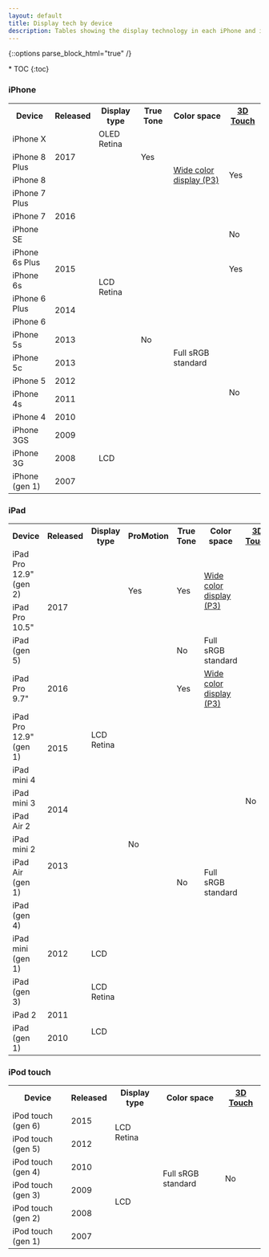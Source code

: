 ```yaml
---
layout: default
title: Display tech by device
description: Tables showing the display technology in each iPhone and iPad for developers.
---
```


{::options parse_block_html="true" /}
<div id="compact-toc">
* TOC
{:toc}
</div>

### iPhone

<table>
  <tr>
    <th>Device</th>
    <th>Released</th>
    <th>Display type</th>
    <th>True Tone</th>
    <th>Color space</th>
    <th><a href="https://developer.apple.com/ios/3d-touch/">3D Touch</a></th>
  </tr>
  <tr>
    <td>iPhone X</td>
    <td rowspan="3">2017</td>
    <td class="green">OLED Retina</td>
    <td rowspan="3" class="green">Yes</td>
    <td rowspan="5" class="green"><a href="https://developer.apple.com/videos/play/wwdc2017/821/">Wide color display (P3)</a></td>
    <td rowspan="5" class="green">Yes</td>
  </tr>
  <tr>
    <td>iPhone 8 Plus</td>
    <td rowspan="14">LCD Retina</td>
  </tr>
  <tr>
    <td>iPhone 8</td>
  </tr>
  <tr>
    <td>iPhone 7 Plus</td>
    <td rowspan="3">2016</td>
    <td rowspan="15">No</td>
  </tr>
  <tr>
    <td>iPhone 7</td>
  </tr>
  <tr>
    <td>iPhone SE</td>
    <td rowspan="13">Full sRGB standard</td>
    <td>No</td>
  </tr>
  <tr>
    <td>iPhone 6s Plus</td>
    <td rowspan="2">2015</td>
    <td rowspan="2" class="green">Yes</td>
  </tr>
  <tr>
    <td>iPhone 6s</td>
  </tr>
  <tr>
    <td>iPhone 6 Plus</td>
    <td rowspan="2">2014</td>
    <td rowspan="10">No</td>
  </tr>
  <tr>
    <td>iPhone 6</td>
  </tr>
  <tr>
    <td>iPhone 5s</td>
    <td>2013</td>
  </tr>
  <tr>
    <td>iPhone 5c</td>
    <td>2013</td>
  </tr>
  <tr>
    <td>iPhone 5</td>
    <td>2012</td>
  </tr>
  <tr>
    <td>iPhone 4s</td>
    <td>2011</td>
  </tr>
  <tr>
    <td>iPhone 4</td>
    <td>2010</td>
  </tr>
  <tr>
    <td>iPhone 3GS</td>
    <td>2009</td>
    <td rowspan="3">LCD</td>
  </tr>
  <tr>
    <td>iPhone 3G</td>
    <td>2008</td>
  </tr>
  <tr>
    <td>iPhone (gen 1)</td>
    <td>2007</td>
  </tr>
</table>

### iPad

<table class="full-width">
  <tr>
    <th>Device</th>
    <th>Released</th>
    <th>Display type</th>
    <th>ProMotion</th>
    <th>True Tone</th>
    <th>Color space</th>
    <th><a href="https://developer.apple.com/ios/3d-touch/">3D Touch</a></th>
  </tr>
  <tr>
    <td>iPad Pro 12.9" (gen 2)</td>
    <td rowspan="3">2017</td>
    <td rowspan="11">LCD Retina</td>
    <td rowspan="2" class="green">Yes</td>
    <td rowspan="2" class="green">Yes</td>
    <td rowspan="2" class="green"><a href="https://developer.apple.com/videos/play/wwdc2017/821/">Wide color display (P3)</a></td>
    <td rowspan="15">No</td>
  </tr>
  <tr>
    <td>iPad Pro 10.5"</td>
  </tr>
  <tr>
    <td>iPad (gen 5)</td>
    <td rowspan="13">No</td>
    <td>No</td>
    <td>Full sRGB standard</td>
  </tr>
  <tr>
    <td>iPad Pro 9.7"</td>
    <td>2016</td>
    <td class="green">Yes</td>
    <td class="green"><a href="https://developer.apple.com/videos/play/wwdc2017/821/">Wide color display (P3)</a></td>
  </tr>
  <tr>
    <td>iPad Pro 12.9" (gen 1)</td>
    <td rowspan="2">2015</td>
    <td rowspan="11">No</td>
    <td rowspan="11">Full sRGB standard</td>
  </tr>
  <tr>
    <td>iPad mini 4</td>
  </tr>
  <tr>
    <td>iPad mini 3</td>
    <td rowspan="2">2014</td>
  </tr>
  <tr>
    <td>iPad Air 2</td>
  </tr>
  <tr>
    <td>iPad mini 2</td>
    <td rowspan="2">2013</td>
  </tr>
  <tr>
    <td>iPad Air (gen 1)</td>
  </tr>
  <tr>
    <td>iPad (gen 4)</td>
    <td rowspan="3">2012</td>
  </tr>
  <tr>
    <td>iPad mini (gen 1)</td>
    <td>LCD</td>
  </tr>
  <tr>
    <td>iPad (gen 3)</td>
    <td>LCD Retina</td>
  </tr>
  <tr>
    <td>iPad 2</td>
    <td>2011</td>
    <td rowspan="2">LCD</td>
  </tr>
  <tr>
    <td>iPad (gen 1)</td>
    <td>2010</td>
  </tr>
</table>

### iPod touch

<table>
  <tr>
    <th>Device</th>
    <th>Released</th>
    <th>Display type</th>
    <th>Color space</th>
    <th><a href="https://developer.apple.com/ios/3d-touch/">3D Touch</a></th>
  </tr>
  <tr>
    <td>iPod touch (gen 6)</td>
    <td>2015</td>
    <td rowspan="2">LCD Retina</td>
    <td rowspan="6">Full sRGB standard</td>
    <td rowspan="6">No</td>
  </tr>
  <tr>
    <td>iPod touch (gen 5)</td>
    <td>2012</td>
  </tr>
  <tr>
    <td>iPod touch (gen 4)</td>
    <td>2010</td>
    <td rowspan="4">LCD</td>
  </tr>
  <tr>
    <td>iPod touch (gen 3)</td>
    <td>2009</td>
  </tr>
  <tr>
    <td>iPod touch (gen 2)</td>
    <td>2008</td>
  </tr>
  <tr>
    <td>iPod touch (gen 1)</td>
    <td>2007</td>
  </tr>
</table>

